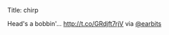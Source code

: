 Title: chirp

Head's a bobbin'... <a href="http://t.co/GRdjft7rjV">http://t.co/GRdjft7rjV</a> via <a href="http://twitter.com/earbits">@earbits</a>
